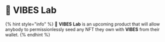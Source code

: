 # 🧪 VIBES Lab

{% hint style="info" %}
🚧 **VIBES** **Lab** is an upcoming product that will allow anybody to permissionlessly seed any NFT they own with **VIBES** from their wallet.
{% endhint %}

